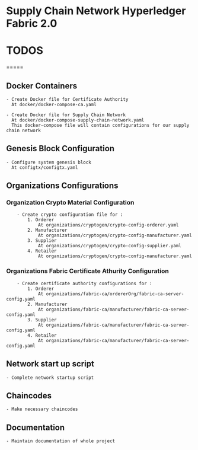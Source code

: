 Supply Chain Network Hyperledger Fabric 2.0
===========================================


# TODOS
=====


## Docker Containers
    - Create Docker file for Certificate Authority 
      At docker/docker-compose-ca.yaml
      
    - Create Docker file for Supply Chain Network
      At docker/docker-compose-supply-chain-network.yaml 
      This docker-compose file will contain configurations for our supply chain network

## Genesis Block Configuration
    - Configure system genesis block
      At configtx/configtx.yaml

## Organizations Configurations

   ### Organization Crypto Material Configuration
        - Create crypto configuration file for :
            1. Orderer 
                At organizations/cryptogen/crypto-config-orderer.yaml
            2. Manufacturer
                At organizations/cryptogen/crypto-config-manufacturer.yaml
            3. Supplier
                At organizations/cryptogen/crypto-config-supplier.yaml
            4. Retailer
                At organizations/cryptogen/crypto-config-manufacturer.yaml
   
   ### Organizations Fabric Certificate Athurity Configuration
        - Create certificate authority configurations for :
            1. Orderer
                At organizations/fabric-ca/ordererOrg/fabric-ca-server-config.yaml
            2. Manufacturer
                At organizations/fabric-ca/manufacturer/fabric-ca-server-config.yaml
            3. Supplier
                At organizations/fabric-ca/manufacturer/fabric-ca-server-config.yaml
            4. Retailer
                At organizations/fabric-ca/manufacturer/fabric-ca-server-config.yaml

## Network start up script
    - Complete network startup script

## Chaincodes
    - Make necessary chaincodes

## Documentation
    - Maintain documentation of whole project